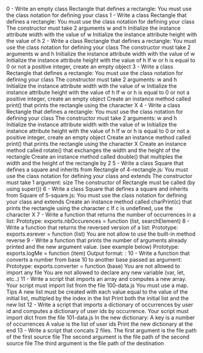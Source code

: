 0 - Write an empty class Rectangle that defines a rectangle:
You must use the class notation for defining your class
1 - Write a class Rectangle that defines a rectangle:
You must use the class notation for defining your class
The constructor must take 2 arguments w and h
Initialize the instance attribute width with the value of w
Initialize the instance attribute height with the value of h
2 - Write a class Rectangle that defines a rectangle:
You must use the class notation for defining your class
The constructor must take 2 arguments w and h
Initialize the instance attribute width with the value of w
Initialize the instance attribute height with the value of h
If w or h is equal to 0 or not a positive integer, create an empty object
3 - Write a class Rectangle that defines a rectangle:
You must use the class notation for defining your class
The constructor must take 2 arguments: w and h
Initialize the instance attribute width with the value of w
Initialize the instance attribute height with the value of h
If w or h is equal to 0 or not a positive integer, create an empty object
Create an instance method called print() that prints the rectangle using the character X
4 - Write a class Rectangle that defines a rectangle:
You must use the class notation for defining your class
The constructor must take 2 arguments: w and h
Initialize the instance attribute width with the value of w
Initialize the instance attribute height with the value of h
If w or h is equal to 0 or not a positive integer, create an empty object
Create an instance method called print() that prints the rectangle using the character X
Create an instance method called rotate() that exchanges the width and the height of the rectangle
Create an instance method called double() that multiples the width and the height of the rectangle by 2
5 - Write a class Square that defines a square and inherits from Rectangle of 4-rectangle.js:
You must use the class notation for defining your class and extends
The constructor must take 1 argument: size
The constructor of Rectangle must be called (by using super())
6 - Write a class Square that defines a square and inherits from Square of 5-square.js:
You must use the class notation for defining your class and extends
Create an instance method called charPrint(c) that prints the rectangle using the character c
If c is undefined, use the character X
7 - Write a function that returns the number of occurrences in a list:
Prototype: exports.nbOccurences = function (list, searchElement)
8 - Write a function that returns the reversed version of a list:
Prototype: exports.esrever = function (list)
You are not allow to use the built-in method reverse
9 - Write a function that prints the number of arguments already printed and the new argument value. (see example below)
Prototype: exports.logMe = function (item)
Output format: <number arguments already printed>: <current argument value>
10 - Write a function that converts a number from base 10 to another base passed as argument:
Prototype: exports.converter = function (base)
You are not allowed to import any file
You are not allowed to declare any new variable (var, let, etc..)
11 - Write a script that imports an array and computes a new array.
Your script must import list from the file 100-data.js
You must use a map. Tips
A new list must be created with each value equal to the value of the initial list, multipled by the index in the list
Print both the initial list and the new list
12 - Write a script that imports a dictionary of occurrences by user id and computes a dictionary of user ids by occurrence.
Your script must import dict from the file 101-data.js
In the new dictionary:
A key is a number of occurrences
A value is the list of user ids
Print the new dictionary at the end
13 - Write a script that concats 2 files.
The first argument is the file path of the first source file
The second argument is the file path of the second source file
The third argument is the file path of the destination
